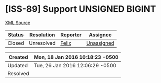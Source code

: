 # [ISS-89] Support UNSIGNED BIGINT

[XML Source](./xml/ISS-89.xml)
<p></p>





Status|Resolution|Reporter|Assignee
------|----------|--------|--------
Closed|Unresolved|[Felix](SimpleFelix)|[Unassigned]($-1)





Created|Mon, 18 Jan 2016 10:18:23 -0500
-------|--------------
Updated|Tue, 26 Jan 2016 12:06:29 -0500
Resolved|




